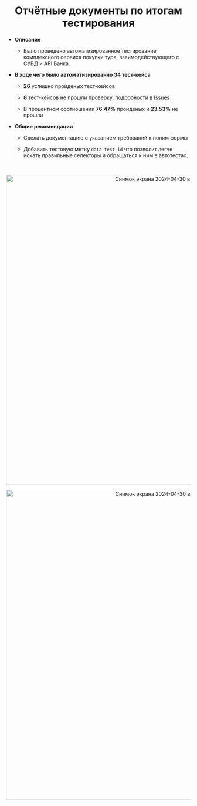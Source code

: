 <h1 align="center"> Отчётные документы по итогам тестирования</h1>

*  **Описание**

   *  Было проведено автоматизированное тестирование комплексного сервиса покупки тура, взаимодействующего с СУБД и API Банка.

*  **В ходе чего было автоматизированно 34 тест-кейса**

   *  **26** успешно пройденых тест-кейсов 
 
   *  **8** тест-кейсов не прошли проверку, подробности в [Issues](https://github.com/LevVolkov/Course-work/issues)

   *  В процентном соотношении **76.47%** проиденых и **23.53%** не прошли

* **Общие рекомендации**

  *  Сделать документацию с указанием требований к полям формы

  *  Добавить тестовую метку `data-test-id` что позволит легче искать правильные селекторы и обращаться к ним в автотестах.

 </br>
<p align="center"><img  width="845" alt="Снимок экрана 2024-04-30 в 18 46 04" src="https://github.com/LevVolkov/course-test/assets/88002142/fb4e9fd9-936c-4759-a8d6-7bd3e6ff9289"></p>

<p align="center"><img align="center" width="845" alt="Снимок экрана 2024-04-30 в 18 43 58" src="https://github.com/LevVolkov/course-test/assets/88002142/f2882357-5278-4e5f-97db-88d0fb7d7aa6"></p>
